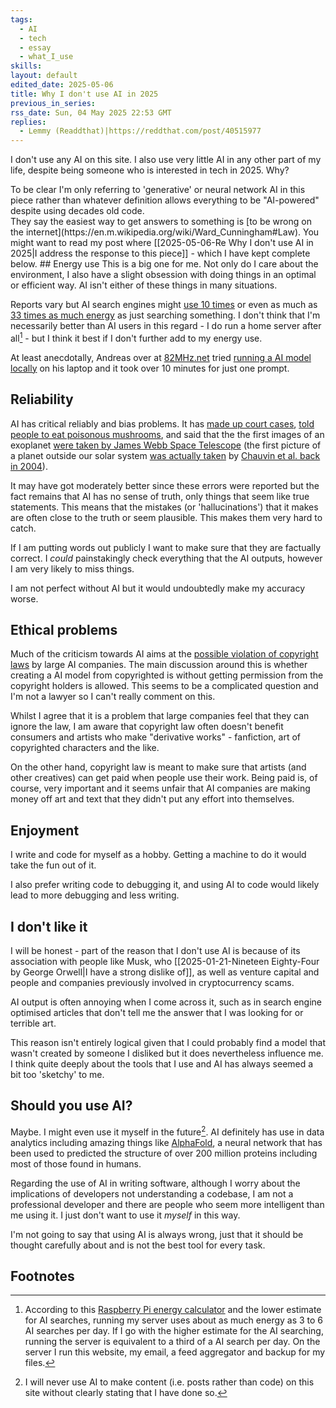 ```yaml
---
tags:
  - AI
  - tech
  - essay
  - what_I_use
skills: 
layout: default
edited_date: 2025-05-06
title: Why I don't use AI in 2025
previous_in_series: 
rss_date: Sun, 04 May 2025 22:53 GMT
replies:
  - Lemmy (Readdthat)|https://reddthat.com/post/40515977
---
```

I don't use any AI on this site. I also use very little AI in any other part of my life, despite being someone who is interested in tech in 2025. Why?

<aside>To be clear I'm only referring to 'generative' or neural network AI in this piece rather than whatever definition allows everything to be "AI-powered" despite using decades old code. </aside>
They say the easiest way to get answers to something is [to be wrong on the internet](https://en.m.wikipedia.org/wiki/Ward_Cunningham#Law). You might want to read my post where [[2025-05-06-Re Why I don't use AI in 2025|I address the response to this piece]] - which I have kept complete below.
## Energy use
This is a big one for me. Not only do I care about the environment, I also have a slight obsession with doing things in an optimal or efficient way. AI isn't either of these things in many situations.

Reports vary but AI search engines might [use 10 times](https://kanoppi.co/search-engines-vs-ai-energy-consumption-compared/) or even as much as [33 times as much energy](https://www.bbc.co.uk/news/articles/cj5ll89dy2mo) as just searching something. I don't think that I'm necessarily better than AI users in this regard - I do run a home server after all[^1] - but I think it best if I don't further add to my energy use.

At least anecdotally, Andreas over at [82MHz.net](https://82mhz.net) tried [running a AI model locally](https://82mhz.net/posts/2025/04/getting-a-feeling-for-how-much-energy-ai-uses-by-running-it-on-my-laptop/) on his laptop and it took over 10 minutes for just one prompt.
## Reliability
AI has critical reliably and bias problems. It has [made up court cases](https://www.404media.co/ai-lawyer-hallucination-sanctions/), [told people to eat poisonous mushrooms](https://www.404media.co/ai-chatbot-added-to-mushroom-foraging-facebook-group-immediately-gives-tips-for-cooking-dangerous-mushroom/), and said that the the first images of an exoplanet [were taken by James Webb Space Telescope](https://www.newscientist.com/article/2358426-google-bard-advert-shows-new-ai-search-tool-making-a-factual-error/) (the first picture of a planet outside our solar system [was actually taken](https://www.eso.org/public/news/eso0515/) by [Chauvin et al. back in 2004](https://www.aanda.org/articles/aa/pdf/2004/38/aagg222.pdf)).

It may have got moderately better since these errors were reported but the fact remains that AI has no sense of truth, only things that seem like true statements. This means that the mistakes (or 'hallucinations') that it makes are often close to the truth or seem plausible. This makes them very hard to catch.

If I am putting words out publicly I want to make sure that they are factually correct. I *could* painstakingly check everything that the AI outputs, however I am very likely to miss things.

I am not perfect without AI but it would undoubtedly make my accuracy worse.
## Ethical problems
Much of the criticism towards AI aims at the [possible violation of copyright laws](https://en.wikipedia.org/wiki/Artificial_intelligence_and_copyright) by large AI companies. The main discussion around this is whether creating a AI model from copyrighted is without getting permission from the copyright holders is allowed. This seems to be a complicated question and I'm not a lawyer so I can't really comment on this.

Whilst I agree that it is a problem that large companies feel that they can ignore the law, I am aware that copyright law often doesn't benefit consumers and artists who make "derivative works" - fanfiction, art of copyrighted characters and the like.

On the other hand, copyright law is meant to make sure that artists (and other creatives) can get paid when people use their work. Being paid is, of course, very important and it seems unfair that AI companies are making money off art and text that they didn't put any effort into themselves.
## Enjoyment
I write and code for myself as a hobby. Getting a machine to do it would take the fun out of it.

I also prefer writing code to debugging it, and using AI to code would likely lead to more debugging and less writing.
## I don't like it
I will be honest - part of the reason that I don't use AI is because of its association with people like Musk, who [[2025-01-21-Nineteen Eighty-Four by George Orwell|I have a strong dislike of]], as well as venture capital and people and companies previously involved in cryptocurrency scams.

AI output is often annoying when I come across it, such as in search engine optimised articles that don't tell me the answer that I was looking for or terrible art.

This reason isn't entirely logical given that I could probably find a model that wasn't created by someone I disliked but it does nevertheless influence me. I think quite deeply about the tools that I use and AI has always seemed a bit too 'sketchy' to me.
## Should you use AI?
Maybe. I might even use it myself in the future[^2]. AI definitely has use in data analytics including amazing things like [AlphaFold](https://alphafold.com/), a neural network that has been used to predicted the structure of over 200 million proteins including most of those found in humans.

Regarding the use of AI in writing software, although I worry about the implications of developers not understanding a codebase, I am not a professional developer and there are people who seem more intelligent than me using it. I just don't want to use it *myself* in this way.

I'm not going to say that using AI is always wrong, just that it should be thought carefully about and is not the best tool for every task.
## Footnotes
[^1]: According to this [Raspberry Pi energy calculator](https://pi-power-calc.shipit.dev/) and the lower estimate for AI searches, running my server uses about as much energy as 3 to 6 AI searches per day. If I go with the higher estimate for the AI searching, running the server is equivalent to a third of a AI search per day. On the server I run this website, my email, a feed aggregator and backup for my files.
[^2]: I will never use AI to make content (i.e. posts rather than code) on this site without clearly stating that I have done so.
